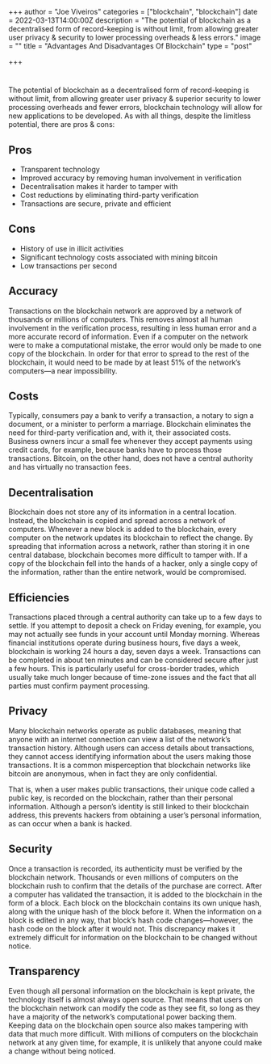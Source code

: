 +++
author = "Joe Viveiros"
categories = ["blockchain", "blockchain"]
date = 2022-03-13T14:00:00Z
description = "The potential of blockchain as a decentralised form of record-keeping is without limit, from allowing greater user privacy & security to lower processing overheads & less errors."
image = ""
title = "Advantages And Disadvantages Of Blockchain"
type = "post"

+++
# 

The potential of blockchain as a decentralised form of record-keeping is without limit, from allowing greater user privacy & superior security to lower processing overheads and fewer errors, blockchain technology will allow for new applications to be developed. As with all things, despite the limitless potential, there are pros & cons:

## Pros

* Transparent technology
* Improved accuracy by removing human involvement in verification
* Decentralisation makes it harder to tamper with
* Cost reductions by eliminating third-party verification
* Transactions are secure, private and efficient

## Cons

* History of use in illicit activities
* Significant technology costs associated with mining bitcoin
* Low transactions per second

## Accuracy

Transactions on the blockchain network are approved by a network of thousands or millions of computers. This removes almost all human involvement in the verification process, resulting in less human error and a more accurate record of information. Even if a computer on the network were to make a computational mistake, the error would only be made to one copy of the blockchain. In order for that error to spread to the rest of the blockchain, it would need to be made by at least 51% of the network’s computers—a near impossibility.

## Costs

Typically, consumers pay a bank to verify a transaction, a notary to sign a document, or a minister to perform a marriage. Blockchain eliminates the need for third-party verification and, with it, their associated costs. Business owners incur a small fee whenever they accept payments using credit cards, for example, because banks have to process those transactions. Bitcoin, on the other hand, does not have a central authority and has virtually no transaction fees.

## Decentralisation

Blockchain does not store any of its information in a central location. Instead, the blockchain is copied and spread across a network of computers. Whenever a new block is added to the blockchain, every computer on the network updates its blockchain to reflect the change. By spreading that information across a network, rather than storing it in one central database, blockchain becomes more difficult to tamper with. If a copy of the blockchain fell into the hands of a hacker, only a single copy of the information, rather than the entire network, would be compromised.

## Efficiencies

Transactions placed through a central authority can take up to a few days to settle. If you attempt to deposit a check on Friday evening, for example, you may not actually see funds in your account until Monday morning. Whereas financial institutions operate during business hours, five days a week, blockchain is working 24 hours a day, seven days a week. Transactions can be completed in about ten minutes and can be considered secure after just a few hours. This is particularly useful for cross-border trades, which usually take much longer because of time-zone issues and the fact that all parties must confirm payment processing.

## Privacy

Many blockchain networks operate as public databases, meaning that anyone with an internet connection can view a list of the network’s transaction history. Although users can access details about transactions, they cannot access identifying information about the users making those transactions. It is a common misperception that blockchain networks like bitcoin are anonymous, when in fact they are only confidential.

That is, when a user makes public transactions, their unique code called a public key, is recorded on the blockchain, rather than their personal information. Although a person’s identity is still linked to their blockchain address, this prevents hackers from obtaining a user’s personal information, as can occur when a bank is hacked.

## Security

Once a transaction is recorded, its authenticity must be verified by the blockchain network. Thousands or even millions of computers on the blockchain rush to confirm that the details of the purchase are correct. After a computer has validated the transaction, it is added to the blockchain in the form of a block. Each block on the blockchain contains its own unique hash, along with the unique hash of the block before it. When the information on a block is edited in any way, that block’s hash code changes—however, the hash code on the block after it would not. This discrepancy makes it extremely difficult for information on the blockchain to be changed without notice.

## Transparency

Even though all personal information on the blockchain is kept private, the technology itself is almost always open source. That means that users on the blockchain network can modify the code as they see fit, so long as they have a majority of the network’s computational power backing them. Keeping data on the blockchain open source also makes tampering with data that much more difficult. With millions of computers on the blockchain network at any given time, for example, it is unlikely that anyone could make a change without being noticed.